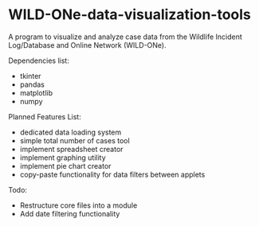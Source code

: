 # WILD-ONe-data-visualization-tools
A program to visualize and analyze case data from the Wildlife Incident Log/Database and Online Network (WILD-ONe).

Dependencies list:
 * tkinter
 * pandas
 * matplotlib
 * numpy

Planned Features List:
 * dedicated data loading system
 * simple total number of cases tool
 * implement spreadsheet creator
 * implement graphing utility
 * implement pie chart creator
 * copy-paste functionality for data filters between applets

Todo:
 * Restructure core files into a module
 * Add date filtering functionality
